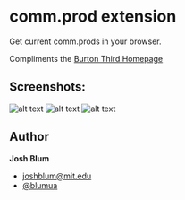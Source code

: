comm.prod extension
===========

Get current comm.prods in your browser. 

Compliments the [Burton Third Homepage](http://burtonthird.com)

## Screenshots:

![alt text](https://raw.github.com/joshblum/comm.prod-chrome-ext/master/img/screenshots/toggle-all.png "toggle-all")
![alt text](https://raw.github.com/joshblum/comm.prod-chrome-ext/master/img/screenshots/toggle-some.png "toggle-some")
![alt text](https://raw.github.com/joshblum/comm.prod-chrome-ext/master/img/screenshots/login-screen.png "login-screen")

## Author

**Josh Blum**
+ [joshblum@mit.edu](mailto:joshblum@mit.edu)
+ [@blumua](https://twitter.com/blumua)
